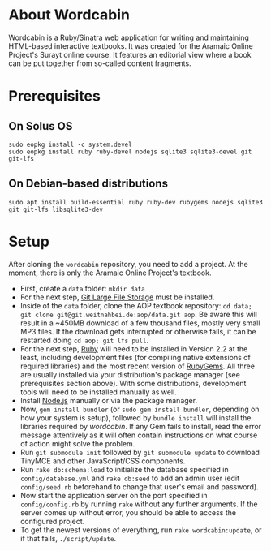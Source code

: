 About Wordcabin
===============

Wordcabin is a Ruby/Sinatra web application for writing and maintaining HTML-based interactive textbooks. It was created for the Aramaic Online Project's Surayt online course. It features an editorial view where a book can be put together from so-called content fragments.

Prerequisites
=============

On Solus OS
-----------

```
sudo eopkg install -c system.devel
sudo eopkg install ruby ruby-devel nodejs sqlite3 sqlite3-devel git git-lfs
```

On Debian-based distributions
-----------------------------

```
sudo apt install build-essential ruby ruby-dev rubygems nodejs sqlite3 git git-lfs libsqlite3-dev
```

Setup
=====

After cloning the `wordcabin` repository, you need to add a project. At the moment, there is only the Aramaic Online Project's textbook.

- First, create a `data` folder: `mkdir data`
- For the next step, [Git Large File Storage](https://git-lfs.github.com/) must be installed.
- Inside of the `data` folder, clone the AOP textbook repository: `cd data; git clone git@git.weitnahbei.de:aop/data.git aop`. Be aware this will result in a ~450MB download of a few thousand files, mostly very small MP3 files. If the download gets interrupted or otherwise fails, it can be restarted doing `cd aop; git lfs pull`.
- For the next step, [Ruby](https://www.ruby-lang.org/en/) will need to be installed in Version 2.2 at the least, including development files (for compiling native extensions of required libraries) and the most recent version of [RubyGems](https://rubygems.org/). All three are usually installed via your distribution's package manager (see prerequisites section above). With some distributions, development tools will need to be installed manually as well.
- Install [Node.js](https://nodejs.org/en/) manually or via the package manager.
- Now, `gem install bundler` (or `sudo gem install bundler`, depending on how your system is setup), followed by `bundle install` will install the libraries required by *wordcabin*. If any Gem fails to install, read the error message attentively as it will often contain instructions on what course of action might solve the problem.
- Run `git submodule init` followed by `git submodule update` to download TinyMCE and other JavaScript/CSS components.
- Run `rake db:schema:load` to initialize the database specified in `config/database.yml` and `rake db:seed` to add an admin user (edit `config/seed.rb` beforehand to change that user's email and password).
- Now start the application server on the port specified in `config/config.rb` by running `rake` without any further arguments. If the server comes up without error, you should be able to access the configured project.
- To get the newest versions of everything, run `rake wordcabin:update`, or if that fails, `./script/update`.
